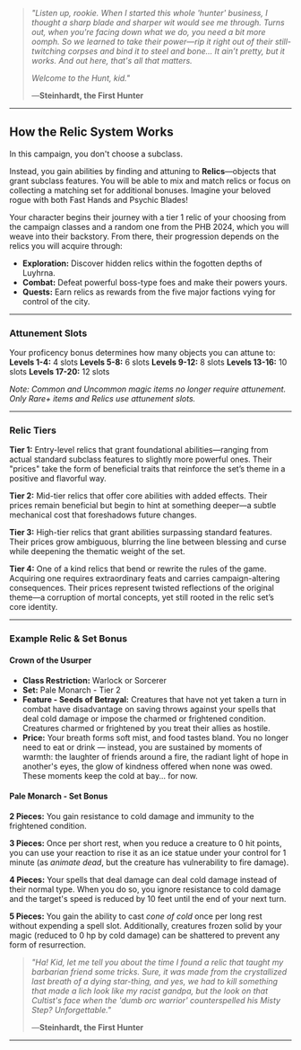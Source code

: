 > _"Listen up, rookie. When I started this whole 'hunter' business, I thought a sharp blade and sharper wit would see me through. Turns out, when you're facing down what we do, you need a bit more oomph. So we learned to take their power—rip it right out of their still-twitching corpses and bind it to steel and bone... It ain’t pretty, but it works. And out here, that's all that matters._
> 
> _Welcome to the Hunt, kid."_
> 
> —**Steinhardt, the First Hunter**

---
## How the Relic System Works
In this campaign, you don't choose a subclass. 

Instead, you gain abilities by finding and attuning to **Relics**—objects that grant subclass features. You will be able to mix and match relics or focus on collecting a matching set for additional bonuses. Imagine your beloved rogue with both Fast Hands and Psychic Blades!

Your character begins their journey with a tier 1 relic of your choosing from the campaign classes and a random one from the PHB 2024, which you will weave into their backstory. From there, their progression depends on the relics you will acquire through:
- **Exploration:** Discover hidden relics within the fogotten depths of Luyhrna.
- **Combat:** Defeat powerful boss-type foes and make their powers yours. 
- **Quests:** Earn relics as rewards from the five major factions vying for control of the city.

---
### Attunement Slots
Your proficency bonus determines how many objects you can attune to:
**Levels 1-4:** 4 slots
**Levels 5-8:** 6 slots
**Levels 9-12:** 8 slots
**Levels 13-16:** 10 slots
**Levels 17-20:** 12 slots

_Note: Common and Uncommon magic items no longer require attunement. Only Rare+ items and Relics use attunement slots._

---
### Relic Tiers
**Tier 1:** Entry-level relics that grant foundational abilities—ranging from actual standard subclass features to slightly more powerful ones. Their "prices" take the form of beneficial traits that reinforce the set’s theme in a positive and flavorful way.

**Tier 2:** Mid-tier relics that offer core abilities with added effects. Their prices remain beneficial but begin to hint at something deeper—a subtle mechanical cost that foreshadows future changes.

**Tier 3:** High-tier relics that grant abilities surpassing standard features. Their prices grow ambiguous, blurring the line between blessing and curse while deepening the thematic weight of the set.

**Tier 4:** One of a kind relics that bend or rewrite the rules of the game. Acquiring one requires extraordinary feats and carries campaign-altering consequences. Their prices represent twisted reflections of the original theme—a corruption of mortal concepts, yet still rooted in the relic set’s core identity.

---
### Example Relic & Set Bonus
#### Crown of the Usurper
- **Class Restriction:** Warlock or Sorcerer
- **Set:** Pale Monarch - Tier 2
- **Feature - Seeds of Betrayal:** Creatures that have not yet taken a turn in combat have disadvantage on saving throws against your spells that deal cold damage or impose the charmed or frightened condition. Creatures charmed or frightened by you treat their allies as hostile.
- **Price:** Your breath forms soft mist, and food tastes bland. You no longer need to eat or drink — instead, you are sustained by moments of warmth: the laughter of friends around a fire, the radiant light of hope in another's eyes, the glow of kindness offered when none was owed. These moments keep the cold at bay… for now.

#### Pale Monarch - Set Bonus
**2 Pieces:** You gain resistance to cold damage and immunity to the frightened condition.

**3 Pieces:** Once per short rest, when you reduce a creature to 0 hit points, you can use your reaction to rise it as an ice statue under your control for 1 minute (as _animate dead_, but the creature has vulnerability to fire damage).

**4 Pieces:** Your spells that deal damage can deal cold damage instead of their normal type. When you do so, you ignore resistance to cold damage and the target's speed is reduced by 10 feet until the end of your next turn.

**5 Pieces:** You gain the ability to cast _cone of cold_ once per long rest without expending a spell slot. Additionally, creatures frozen solid by your magic (reduced to 0 hp by cold damage) can be shattered to prevent any form of resurrection.

> _"Ha! Kid, let me tell you about the time I found a relic that taught my barbarian friend some tricks. Sure, it was made from the crystallized last breath of a dying star-thing, and yes, we had to kill something that made a lich look like my racist gandpa, but the look on that Cultist's face when the 'dumb orc warrior' counterspelled his Misty Step? 
> Unforgettable."_
> 
> —**Steinhardt, the First Hunter**

---
